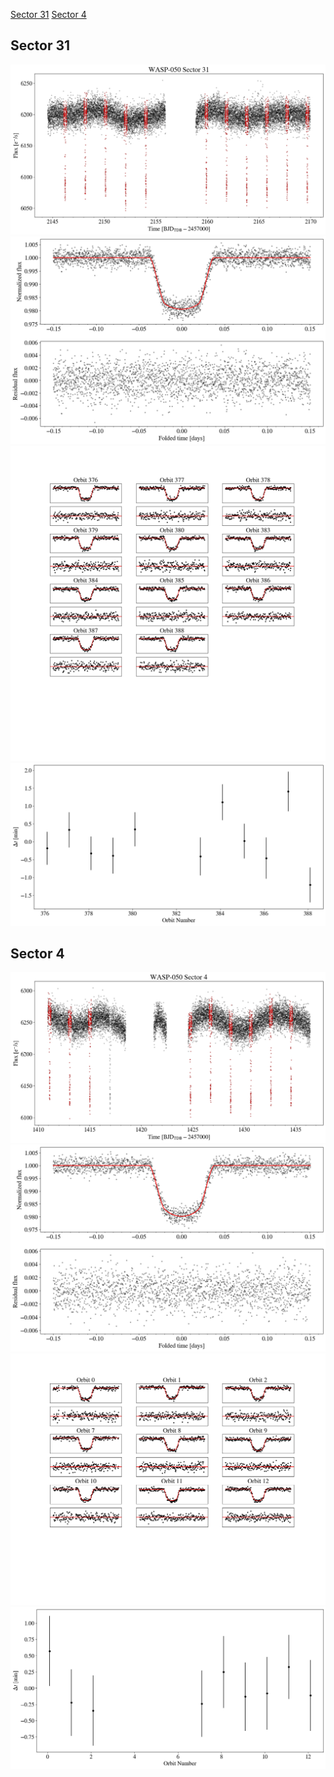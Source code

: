 [Sector 31](#sector31)
[Sector 4](#sector4)

<a name = "sector31"></a>
## Sector 31
![alt text](/tt/WASP-050_Sector_31/WASP-050_Sector_31_a_TimeSeries.png)
![alt text](/tt/WASP-050_Sector_31/WASP-050_Sector_31_b_FoldedLightCurve.png)
![alt text](/tt/WASP-050_Sector_31/WASP-050_Sector_31_b_IndividualTransitsWithFit.png)
![alt text](/tt/WASP-050_Sector_31/WASP-050_Sector_31_c_TimingResiduals.png)

<a name = "sector4"></a>
## Sector 4
![alt text](/tt/WASP-050_Sector_4/WASP-050_Sector_4_a_TimeSeries.png)
![alt text](/tt/WASP-050_Sector_4/WASP-050_Sector_4_b_FoldedLightCurve.png)
![alt text](/tt/WASP-050_Sector_4/WASP-050_Sector_4_b_IndividualTransitsWithFit.png)
![alt text](/tt/WASP-050_Sector_4/WASP-050_Sector_4_c_TimingResiduals.png)


